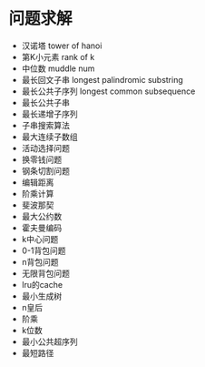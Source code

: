 # 问题求解

+ 汉诺塔 tower of hanoi
+ 第K小元素 rank of k
+ 中位数 muddle num
+ 最长回文子串 longest palindromic substring
+ 最长公共子序列 longest common subsequence
+ 最长公共子串
+ 最长递增子序列
+ 子串搜索算法
+ 最大连续子数组
+ 活动选择问题
+ 换零钱问题
+ 钢条切割问题
+ 编辑距离
+ 阶乘计算
+ 斐波那契
+ 最大公约数
+ 霍夫曼编码
+ k中心问题
+ 0-1背包问题
+ n背包问题
+ 无限背包问题
+ lru的cache
+ 最小生成树
+ n皇后
+ 阶乘
+ k位数
+ 最小公共超序列
+ 最短路径